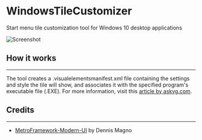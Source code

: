 #  WindowsTileCustomizer

Start menu tile customization tool for Windows 10 desktop applications

![Screenshot](https://i.snipboard.io/FGciLb.jpg)

## How it works

---------------------------------------------------------------------------------------------

The tool creates a .visualelementsmanifest.xml file containing the settings and style the tile will show, and associates it with the specified program's executable file (.EXE). For more information, visit this [article by askvg.com](http://www.askvg.com/tip-customize-start-screen-tiles-background-color-text-color-and-logo-in-windows-8-1/).

## Credits
---------------------------------------------------------------------------------------------
- [MetroFramework-Modern-UI](https://github.com/dennismagno/metroframework-modern-ui) by Dennis Magno